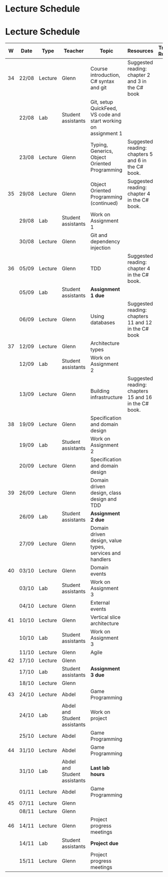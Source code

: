 # Lecture Schedule
# Lecture Schedule

| W   | Date  | Type    | Teacher            | Topic                                                           | Resources                                             | Travels / Remarks |
| --- | ----- | ------- | ------------------ | --------------------------------------------------------------- | ----------------------------------------------------- | ----------------- |
| 34  | 22/08 | Lecture | Glenn              | Course introduction, C# syntax and git                          | Suggested reading: chapter 2 and 3 in the C# book     |                   |
|     | 22/08 | Lab     | Student assistants | Git, setup QuickFeed, VS code and start working on assignment 1 |                                                       |                   |
|     | 23/08 | Lecture | Glenn              | Typing, Generics, Object Oriented Programming                   | Suggested reading: chapters 5 and 6 in the C# book.   |                   |
| 35  | 29/08 | Lecture | Glenn              | Object Oriented Programming (continued)                                   |  Suggested reading: chapter 4 in the C# book.                                                      |                   |
|     | 29/08 | Lab     | Student assistants | Work on Assignment 1                                            |                                                       |                   |
|     | 30/08 | Lecture | Glenn            | Git and dependency injection                                    |                                                       |                   |
| 36  | 05/09 | Lecture | Glenn              | TDD                     | Suggested reading: chapter 4 in the C# book.          |                   |
|     | 05/09 | Lab     | Student assistants | **Assignment 1 due**                                            |                                                       |                   |
|     | 06/09 | Lecture | Glenn              | Using databases                                                 | Suggested reading: chapters 11 and 12 in the C# book  |                   |
| 37  | 12/09 | Lecture | Glenn              | Architecture types                                              |                                                       |                   |
|     | 12/09 | Lab     | Student assistants | Work on Assignment 2                                            |                                                       |                   |
|     | 13/09 | Lecture | Glenn              | Building infrastructure                                         | Suggested reading: chapters 15 and 16 in the C# book. |                   |
| 38  | 19/09 | Lecture | Glenn              | Specification and domain design                                 |                                                       |                   |
|     | 19/09 | Lab     | Student assistants | Work on Assignment 2                                            |                                                       |                   |
|     | 20/09 | Lecture | Glenn              | Specification and domain design                                 |                                                       |                   |
| 39  | 26/09 | Lecture | Glenn              | Domain driven design, class design and TDD                      |                                                       |                   |
|     | 26/09 | Lab     | Student assistants | **Assignment 2 due**                                            |                                                       |                   |
|     | 27/09 | Lecture | Glenn              | Domain driven design, value types, services and handlers        |                                                       |                   |
| 40  | 03/10 | Lecture | Glenn              | Domain events                                                   |                                                       |                   |
|     | 03/10 | Lab     | Student assistants | Work on Assignment 3                                            |                                                       |                   |
|     | 04/10 | Lecture | Glenn              | External events                                                 |                                                       |                   |
| 41  | 10/10 | Lecture | Glenn              | Vertical slice architecture                                     |                                                       |                   |
|     | 10/10 | Lab     | Student assistants | Work on Assignment 3                                            |                                                       |                   |
|     | 11/10 | Lecture | Glenn              | Agile                                                           |                                                       |                   |
| 42  | 17/10 | Lecture | Glenn              |                                                                 |                                                       |                   |
|     | 17/10 | Lab     | Student assistants | **Assignment 3 due**                                            |                                                       |                   |
|     | 18/10 | Lecture | Glenn              |                                                                 |                                                       |                   |
| 43  | 24/10 | Lecture | Abdel              |        Game Programming                                                         |                                                       |                   |
|     | 24/10 | Lab     | Abdel and Student assistants | Work on project                                                 |                                                       |                   |
|     | 25/10 | Lecture | Abdel              |         Game Programming                                                        |                                                       |                   |
| 44  | 31/10 | Lecture | Abdel              |        Game Programming                                                         |                                                       |                   |
|     | 31/10 | Lab     | Abdel and Student assistants | **Last lab hours**                                              |                                                       |                   |
|     | 01/11 | Lecture | Abdel              |       Game Programming                                                          |                                                       |                   |
| 45  | 07/11 | Lecture | Glenn              |                                                                 |                                                       |                   |
|     | 08/11 | Lecture | Glenn              |                                                                 |                                                       |                   |
| 46  | 14/11 | Lecture | Glenn              | Project progress meetings                                       |                                                       |                   |
|     | 14/11 | Lab     | Student assistants | **Project due**                                                 |                                                       |                   |
|     | 15/11 | Lecture | Glenn              | Project progress meetings                                       |                                                       |                   |
